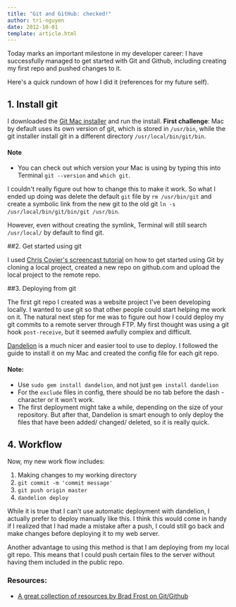 ```yaml
---
title: "Git and GitHub: checked!"
author: tri-nguyen
date: 2012-10-01
template: article.html
---
```


Today marks an important milestone in my developer career: I have successfully managed to get started with Git and Github, including creating my first repo and pushed changes to it.

Here's a quick rundown of how I did it (references for my future self).

<span class="more"></span>

## 1. Install git
I downloaded the [Git Mac installer](http://git-scm.com/downloads) and run the install.
**First challenge**: Mac by default uses its own version of git, which is stored in `/usr/bin`, while the git installer install git in a different directory `/usr/local/bin/git/bin`.

#### Note

- You can check out which version your Mac is using by typing this into Terminal `git --version` and `which git`.

I couldn't really figure out how to change this to make it work. So what I ended up doing was delete the default `git` file by `rm /usr/bin/git` and create a symbolic link from the new git to the old git `ln -s /usr/local/bin/git/bin/git /usr/bin`.

However, even without creating the symlink, Terminal will still search `/usr/local/` by default to find git.

##2. Get started using git

I used [Chris Coyier's screencast tutorial](http://css-tricks.com/video-screencasts/101-lets-suck-at-github-together/) on how to get started using Git by cloning a local project, created a new repo on github.com and upload the local project to the remote repo.

##3. Deploying from git

The first git repo I created was a website project I've been developing locally. I wanted to use git so that other people could start helping me work on it.
The natural next step for me was to figure out how I could deploy my git commits to a remote server through FTP.
My first thought was using a git hook `post-receive`, but it seemed awfully complex and difficult.

[Dandelion](https://github.com/scttnlsn/dandelion) is a much nicer and easier tool to use to deploy. I followed the guide to install it on my Mac and created the config file for each git repo.

#### Note:

- Use `sudo gem install dandelion`, and not just `gem install dandelion`
- For the `exclude` files in config, there should be no tab before the dash - character or it won't work.
- The first deployment might take a while, depending on the size of your repository. But after that, Dandelion is smart enough to only deploy the files that have been added/ changed/ deleted, so it is really quick.

## 4. Workflow
Now, my new work flow includes:

1. Making changes to my working directory
2. `git commit -m 'commit message'`
3. `git push origin master`
4. `dandelion deploy`

While it is true that I can't use automatic deployment with dandelion, I actually prefer to deploy manually like this. I think this would come in handy if I realized that I had made a mistake after a push, I could still go back and make changes before deploying it to my web server.

Another advantage to using this method is that I am deploying from my local git repo. This means that I could push certain files to the server without having them included in the public repo.

### Resources:

- [A great collection of resources by Brad Frost on Git/Github](https://plus.google.com/103751101313992876152/posts/XRT3CsuwBTo)
